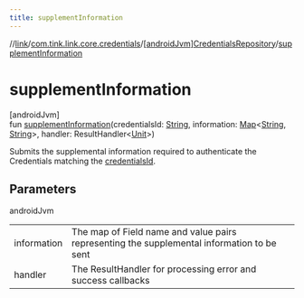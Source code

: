 ```yaml
---
title: supplementInformation
---
```

//[link](../../../index.html)/[com.tink.link.core.credentials](../index.html)/[[androidJvm]CredentialsRepository](index.html)/[supplementInformation](supplement-information.html)



# supplementInformation



[androidJvm]\
fun [supplementInformation](supplement-information.html)(credentialsId: [String](https://kotlinlang.org/api/latest/jvm/stdlib/kotlin/-string/index.html), information: [Map](https://kotlinlang.org/api/latest/jvm/stdlib/kotlin.collections/-map/index.html)&lt;[String](https://kotlinlang.org/api/latest/jvm/stdlib/kotlin/-string/index.html), [String](https://kotlinlang.org/api/latest/jvm/stdlib/kotlin/-string/index.html)&gt;, handler: ResultHandler&lt;[Unit](https://kotlinlang.org/api/latest/jvm/stdlib/kotlin/-unit/index.html)&gt;)



Submits the supplemental information required to authenticate the Credentials matching the [credentialsId](supplement-information.html).



## Parameters


androidJvm

| | |
|---|---|
| information | The map of Field name and value pairs representing the supplemental information to be sent |
| handler | The ResultHandler for processing error and success callbacks |




